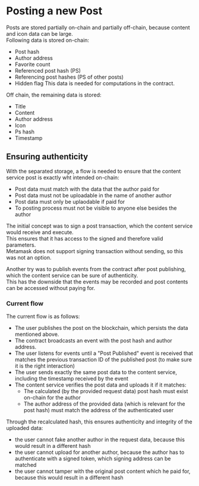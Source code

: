 Posting a new Post
====
Posts are stored partially on-chain and partially off-chain, because content and icon data can be large.  
Following data is stored on-chain:
- Post hash
- Author address
- Favorite count
- Referenced post hash (PS)
- Referencing post hashes (PS of other posts)
- Hidden flag
This data is needed for computations in the contract. 

Off chain, the remaining data is stored:
- Title
- Content
- Author address
- Icon
- Ps hash
- Timestamp

## Ensuring authenticity
With the separated storage, a flow is needed to ensure that the content service post is exactly wht intended on-chain:
- Post data must match with the data that the author paid for
- Post data must not be uploadable in the name of another author
- Post data must only be uplaodable if paid for
- To posting process must not be visible to anyone else besides the author

The initial concept was to sign a post transaction, which the content service would receive and execute.  
This ensures that it has access to the signed and therefore valid parameters.  
Metamask does not support signing transaction without sending, so this was not an option.  

Another try was to publish events from the contract after post publishing, which the content service can be sure of authenticity.   
This has the downside that the events may be recorded and post contents can be accessed without paying for.  

### Current flow
The current flow is as follows:
- The user publishes the post on the blockchain, which persists the data mentioned above. 
- The contract broadcasts an event with the post hash and author address.
- The user listens for events until a "Post Published" event is received that matches the previous transaction ID of the published post (to make sure it is the right interaction)
- The user sends exactly the same post data to the content service, including the timestamp received by the event
- The content service verifies the post data and uploads it if it matches:
    - The calculated (by the provided request data) post hash must exist on-chain for the author
    - The author address of the provided data (which is relevant for the post hash) must match the address of the authenticated user

Through the recalculated hash, this ensures authenticity and integrity of the uploaded data:
- the user cannot fake another author in the request data, because this would result in a different hash
- the user cannot upload for another author, because the author has to authenticate with a signed token, which signing address can be matched
- the user cannot tamper with the original post content which he paid for, because this would result in a different hash